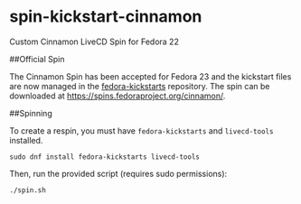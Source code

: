 spin-kickstart-cinnamon
=======================

Custom Cinnamon LiveCD Spin for Fedora 22

##Official Spin

The Cinnamon Spin has been accepted for Fedora 23 and the kickstart files are now managed in the [fedora-kickstarts](https://pagure.io/fedora-kickstarts) repository. The spin can be downloaded at https://spins.fedoraproject.org/cinnamon/.

##Spinning

To create a respin, you must have `fedora-kickstarts` and `livecd-tools` installed.

    sudo dnf install fedora-kickstarts livecd-tools

Then, run the provided script (requires sudo permissions):

    ./spin.sh

